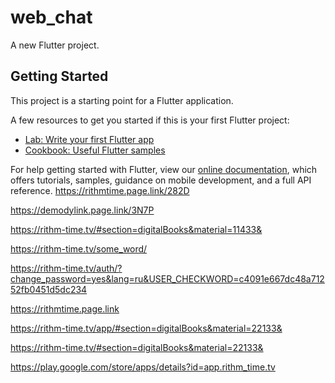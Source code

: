 # web_chat

A new Flutter project.

## Getting Started

This project is a starting point for a Flutter application.

A few resources to get you started if this is your first Flutter project:

- [Lab: Write your first Flutter app](https://flutter.dev/docs/get-started/codelab)
- [Cookbook: Useful Flutter samples](https://flutter.dev/docs/cookbook)

For help getting started with Flutter, view our
[online documentation](https://flutter.dev/docs), which offers tutorials,
samples, guidance on mobile development, and a full API reference.
https://rithmtime.page.link/282D

https://demodylink.page.link/3N7P

https://rithm-time.tv/#section=digitalBooks&material=11433&

https://rithm-time.tv/some_word/ 

https://rithm-time.tv/auth/?change_password=yes&lang=ru&USER_CHECKWORD=c4091e667dc48a71252fb0451d5dc234

https://rithmtime.page.link

https://rithm-time.tv/app/#section=digitalBooks&material=22133&

https://rithm-time.tv/#section=digitalBooks&material=22133&

https://play.google.com/store/apps/details?id=app.rithm_time.tv
